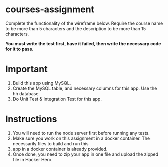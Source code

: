 # courses-assignment

Complete the functionality of the wireframe below. Require the course name to be more than 5 characters and the description to be more than 15 characters.

**You must write the test first, have it failed, then write the necessary code for it to pass​.**

# Important
1. Build this app using MySQL.
2. Create the MySQL table, and necessary columns for this app. Use the hh database.
3. Do Unit Test & Integration Test for this app.

# Instructions

1. You will need to run the node server first before running any tests. 
2. Make sure you work on this assignment in a docker container. The necessarily files to build and run this
3. app in a docker container is already provided.
4. Once done, you need to zip your app in one file and upload the zipped file in Hacker Hero.